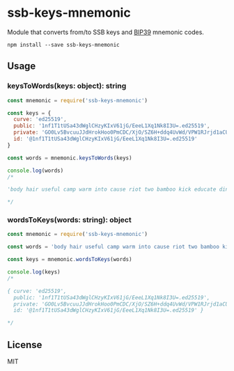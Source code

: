 # ssb-keys-mnemonic

Module that converts from/to SSB keys and [BIP39](https://github.com/bitcoin/bips/blob/master/bip-0039.mediawiki) mnemonic codes.

```
npm install --save ssb-keys-mnemonic
```

## Usage

### keysToWords(keys: object): string

```js
const mnemonic = require('ssb-keys-mnemonic')

const keys = {
  curve: 'ed25519',
  public: '1nf1T1tUSa43dWglCHzyKIxV61jG/EeeL1Xq1Nk8I3U=.ed25519',
  private: 'GO0Lv5BvcuuJJdHrokHoo0PmCDC/XjO/SZ6H+ddq4UvWd/VPW1RJrjd1aCUIfPIojFXrWMb8R54vVerU2TwjdQ==.ed25519',
  id: '@1nf1T1tUSa43dWglCHzyKIxV61jG/EeeL1Xq1Nk8I3U=.ed25519'
}

const words = mnemonic.keysToWords(keys)

console.log(words)
/*

'body hair useful camp warm into cause riot two bamboo kick educate dinosaur advice seed type crisp where guilt avocado output rely lunch goddess stool sausage fatigue repeat duty strike tape public celery dumb develop extra shed volcano glide test elegant vapor step stick eternal own miss pottery'

*/
```

### wordsToKeys(words: string): object

```js
const mnemonic = require('ssb-keys-mnemonic')

const words = 'body hair useful camp warm into cause riot two bamboo kick educate dinosaur advice seed type crisp where guilt avocado output rely lunch goddess stool sausage fatigue repeat duty strike tape public celery dumb develop extra shed volcano glide test elegant vapor step stick eternal own miss pottery'

const keys = mnemonic.wordsToKeys(words)

console.log(keys)
/*

{ curve: 'ed25519',
  public: '1nf1T1tUSa43dWglCHzyKIxV61jG/EeeL1Xq1Nk8I3U=.ed25519',
  private: 'GO0Lv5BvcuuJJdHrokHoo0PmCDC/XjO/SZ6H+ddq4UvWd/VPW1RJrjd1aCUIfPIojFXrWMb8R54vVerU2TwjdQ==.ed25519',
  id: '@1nf1T1tUSa43dWglCHzyKIxV61jG/EeeL1Xq1Nk8I3U=.ed25519' }

*/
```

## License

MIT

